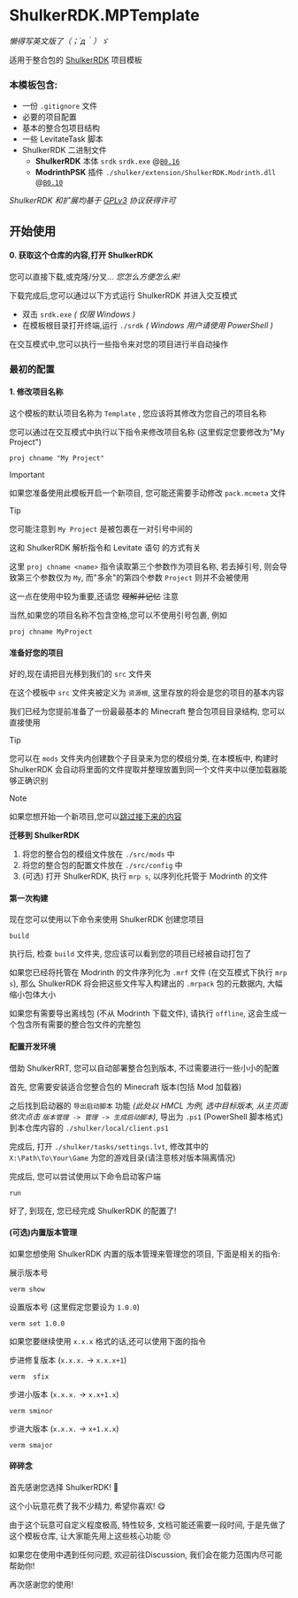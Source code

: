 # ShulkerRDK.MPTemplate
*懒得写英文版了（；´д｀）ゞ*

适用于整合包的 [ShulkerRDK](https://github.com/LiPolymer/ShulkerRDK) 项目模板

### 本模板包含:
- 一份 `.gitignore` 文件
- 必要的项目配置
- 基本的整合包项目结构
- 一些 LevitateTask 脚本
- ShulkerRDK 二进制文件
  - **ShulkerRDK** 本体 `srdk` `srdk.exe` @[`B0.16`](https://github.com/LiPolymer/ShulkerRDK/releases/tag/B0.12)
  - **ModrinthPSK** 插件 `./shulker/extension/ShulkerRDK.Modrinth.dll` @[`B0.10`](https://github.com/LiPolymer/ShulkerRDK/releases/tag/B0.10)

*ShulkerRDK 和扩展均基于 [GPLv3](https://www.gnu.org/licenses/quick-guide-gplv3.zh-cn.html) 协议获得许可*

## 开始使用
#### 0. 获取这个仓库的内容,打开 ShulkerRDK
您可以直接下载,或克隆/分叉... *您怎么方便怎么来!*

下载完成后,您可以通过以下方式运行 ShulkerRDK 并进入交互模式
 - 双击 `srdk.exe` *( 仅限 Windows )*
 - 在模板根目录打开终端,运行 `./srdk` *( Windows 用户请使用 PowerShell )*

 在交互模式中,您可以执行一些指令来对您的项目进行半自动操作
### 最初的配置
#### 1. 修改项目名称
这个模板的默认项目名称为 `Template` , 您应该将其修改为您自己的项目名称

您可以通过在交互模式中执行以下指令来修改项目名称 (这里假定您要修改为"My Project")
```
proj chname "My Project"
```
> [!IMPORTANT]
> 如果您准备使用此模板开启一个新项目, 您可能还需要手动修改 `pack.mcmeta` 文件

> [!TIP]
> 您可能注意到 `My Project` 是被包裹在一对引号中间的
>
> 这和 ShulkerRDK 解析指令和 Levitate 语句 的方式有关
>
> 这里 `proj chname <name>` 指令读取第三个参数作为项目名称, 若去掉引号, 则会导致第三个参数仅为 `My`, 而"多余"的第四个参数 `Project` 则并不会被使用
>
> 这一点在使用中较为重要,还请您 ~~理解并记忆~~ 注意
>
> 当然,如果您的项目名称不包含空格,您可以不使用引号包裹, 例如
> ```
> proj chname MyProject
> ```
#### 准备好您的项目
好的,现在请把目光移到我们的 `src` 文件夹

在这个模板中 `src` 文件夹被定义为 `资源根`, 这里存放的将会是您的项目的基本内容

我们已经为您提前准备了一份最最基本的 Minecraft 整合包项目目录结构, 您可以直接使用

> [!TIP]
> 您可以在 `mods` 文件夹内创建数个子目录来为您的模组分类, 在本模板中, 构建时 ShulkerRDK 会自动将里面的文件提取并整理放置到同一个文件夹中以便加载器能够正确识别

> [!NOTE]
> 如果您想开始一个新项目,您可以[跳过接下来的内容](#第一次构建)

**迁移到 ShulkerRDK**

1. 将您的整合包的模组文件放在 `./src/mods` 中
2. 将您的整合包的配置文件放在 `./src/config` 中
3. (可选) 打开 ShulkerRDK, 执行 `mrp s`, 以序列化托管于 Modrinth 的文件

#### 第一次构建
现在您可以使用以下命令来使用 ShulkerRDK 创建您项目
```
build
```
执行后, 检查 `build` 文件夹, 您应该可以看到您的项目已经被自动打包了

如果您已经将托管在 Modrinth 的文件序列化为 `.mrf` 文件 (在交互模式下执行 `mrp s`), 那么 ShulkerRDK 将会把这些文件写入构建出的 `.mrpack` 包的元数据内, 大幅缩小包体大小

如果您有需要导出离线包 (不从 Modrinth 下载文件), 请执行 `offline`, 这会生成一个包含所有需要的整合包文件的完整包

#### 配置开发环境
借助 ShulkerRRT, 您可以自动部署整合包到版本, 不过需要进行一些小小的配置

首先, 您需要安装适合您整合包的 Minecraft 版本(包括 Mod 加载器)

之后找到启动器的 `导出启动脚本` 功能 *(此处以 HMCL 为例, 选中目标版本, 从主页面依次点击 `版本管理 -> 管理 -> 生成启动脚本`)*, 导出为 `.ps1` (PowerShell 脚本格式) 到本仓库内容的 `./shulker/local/client.ps1`

完成后, 打开 `./shulker/tasks/settings.lvt`, 修改其中的 `X:\Path\To\Your\Game` 为您的游戏目录(请注意核对版本隔离情况)

完成后, 您可以尝试使用以下命令启动客户端
```
run
```

好了, 到现在, 您已经完成 ShulkerRDK 的配置了!

#### (可选)内置版本管理
如果您想使用 ShulkerRDK 内置的版本管理来管理您的项目, 下面是相关的指令:

展示版本号
```
verm show
```

设置版本号 (这里假定您要设为 `1.0.0`)
```
verm set 1.0.0
```

如果您要继续使用 `x.x.x` 格式的话,还可以使用下面的指令

步进修复版本 (`x.x.x.` -> `x.x.x+1`)
```
verm  sfix
```
步进小版本 (`x.x.x.` -> `x.x+1.x`)
```
verm sminor
```
步进大版本 (`x.x.x.` -> `x+1.x.x`)
```
verm smajor
```

#### 碎碎念
首先感谢您选择 ShulkerRDK! 🤗

这个小玩意花费了我不少精力, 希望你喜欢! 😋

由于这个玩意可自定义程度极高, 特性较多, 文档可能还需要一段时间, 于是先做了这个模板仓库, 让大家能先用上这些核心功能 😚

如果您在使用中遇到任何问题, 欢迎前往Discussion, 我们会在能力范围内尽可能帮助你!

再次感谢您的使用!